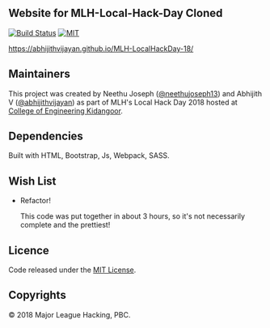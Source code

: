 ## Website for MLH-Local-Hack-Day Cloned

[![Build Status](https://travis-ci.org/abhijithvijayan/MLH-LocalHackDay-18.svg?branch=master)](https://travis-ci.org/abhijithvijayan/MLH-LocalHackDay-18)
[![MIT](https://img.shields.io/dub/l/vibe-d.svg)](https://github.com/abhijithvijayan/MLH-LocalHackDay-18/blob/master/README.md)


https://abhijithvijayan.github.io/MLH-LocalHackDay-18/

## Maintainers

This project was created by Neethu Joseph ([@neethujoseph13](https://github.com/neethujoseph13/)) and Abhijith V ([@abhijithvijayan](https://github.com/abhijithvijayan/)) as part of MLH's Local Hack Day 2018 hosted at [College of Engineering Kidangoor](https://localhackday.mlh.io/lhd-2018/events/1048-college-of-engineering-kidangoor).

## Dependencies

Built with HTML, Bootstrap, Js, Webpack, SASS.

## Wish List

- Refactor!

    This code was put together in about 3 hours, so it's not necessarily complete and the prettiest! 

## Licence
Code released under the [MIT License](LICENSE.md).

## Copyrights

© 2018 Major League Hacking, PBC.